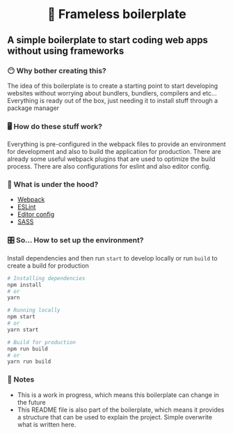 <h1 align="center">
  🐣 Frameless boilerplate
</h1>

## A simple boilerplate to start coding web apps without using frameworks

<div style="color:#333333">

### 😶 Why bother creating this?

The idea of this boilerplate is to create a starting point to start developing websites without worrying about bundlers, bundlers, compilers and etc... Everything is ready out of the box, just needing it to install stuff through a package manager


### 🖥 How do these stuff work?

Everything is pre-configured in the webpack files to provide an environment for development and also to build the application for production. There are already some useful webpack plugins that are used to optimize the build process.
There are also configurations for eslint and also editor config.

### 🚜 What is under the hood?

- [Webpack](https://webpack.js.org/)
- [ESLint](https://eslint.org/)
- [Editor config](https://editorconfig.org/)
- [SASS](https://sass-lang.com/)

### 🎛 So... How to set up the environment?

Install dependencies and then run `start` to develop locally or run `build` to create a build for production

```bash
# Installing dependencies
npm install
# or
yarn

# Running locally
npm start
# or
yarn start

# Build for production
npm run build
# or
yarn run build
```

### 📝 Notes

- This is a work in progress, which means this boilerplate can change in the future
- This README file is also part of the boilerplate, which means it provides a structure that can be used to explain the project. Simple overwrite what is written here.

</div>
